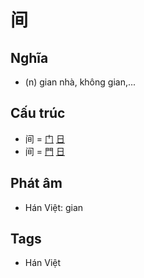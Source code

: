 # 间

## Nghĩa

* (n) gian nhà, không gian,...

## Cấu trúc
* 间 = [门](门.md) [日](日.md)
* 间 = [門](門.md) [日](日.md)

## Phát âm

* Hán Việt: gian

## Tags
* Hán Việt

<script>window.HANZI_FIELD='间';</script>

